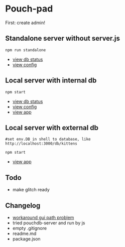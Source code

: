 
Pouch-pad
===

First: create admin!


Standalone server without server.js
---
    npm run standalone
- [view db status](http://localhost:5984/)
- [view config](http://localhost:5984/_utils/)


Local server with internal db
---
    npm start
- [view db status](http://localhost:3000/db/)
- [view config](http://localhost:3000/_utils/)
- [view app](http://localhost:3000)


Local server with external db
---
    #set env.DB in shell to database, like http://localhost:3000/db/kittens

    npm start
- [view app](http://localhost:3001)

Todo
---
- make glitch ready

Changelog
---
- [workaround gui path problem](https://github.com/pouchdb/pouchdb-server/issues/180)
- tried pouchdb-server and run by js
- empty .gitignore
- readme.md
- package.json
